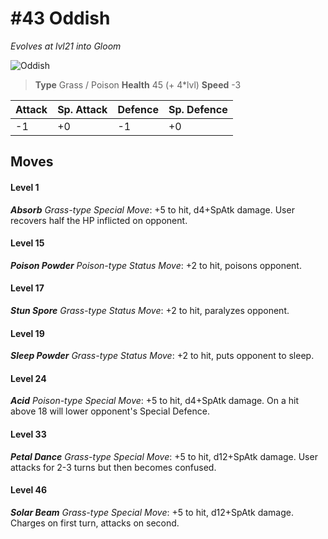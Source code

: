 # #43 Oddish
*Evolves at lvl21 into Gloom*

![Oddish](https://img.pokemondb.net/sprites/home/normal/1x/oddish.png)

> **Type** Grass / Poison
> **Health** 45 (+ 4\*lvl)
> **Speed** -3

| Attack | Sp. Attack | Defence | Sp. Defence |
| ------ | ---------- | ------- | ----------- |
| -1 | +0 | -1 | +0 |

## Moves
#### Level 1

***Absorb** Grass-type Special Move*: +5 to hit, d4+SpAtk damage. User recovers half the HP inflicted on opponent.
#### Level 15

***Poison Powder** Poison-type Status Move*: +2 to hit, poisons opponent.
#### Level 17

***Stun Spore** Grass-type Status Move*: +2 to hit, paralyzes opponent.
#### Level 19

***Sleep Powder** Grass-type Status Move*: +2 to hit, puts opponent to sleep.
#### Level 24

***Acid** Poison-type Special Move*: +5 to hit, d4+SpAtk damage. On a hit above 18 will lower opponent's Special Defence.
#### Level 33

***Petal Dance** Grass-type Special Move*: +5 to hit, d12+SpAtk damage. User attacks for 2-3 turns but then becomes confused.
#### Level 46

***Solar Beam** Grass-type Special Move*: +5 to hit, d12+SpAtk damage. Charges on first turn, attacks on second.

